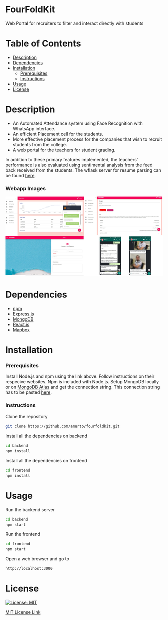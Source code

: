 # FourFoldKit
Web Portal for recruiters to filter and interact directly with students

# Table of Contents

* [Description](https://github.com/amurto/fourfoldkit#description)
* [Dependencies](https://github.com/amurto/fourfoldkit#dependencies)
* [Installation](https://github.com/amurto/fourfoldkit#installation)
  * [Prerequisites](https://github.com/amurto/fourfoldkit#prerequisites)
  * [Instructions](https://github.com/amurto/fourfoldkit#instructions)
* [Usage](https://github.com/amurto/fourfoldkit#usage)
* [License](https://github.com/amurto/fourfoldkit#license)
 
# Description

- An Automated Attendance system using Face Recognition with WhatsApp interface.
- An efficient Placement cell for the students.
- More effective placement process for the companies that wish to recruit students from the college.
- A web portal for the teachers for student grading.

In addition to these primary features implemented, the teachers' performance is also evaluated using sentimental analysis from the feed back received from the students. The wflask server for resume parsing can be found [here](https://github.com/amurto/joblo).

### Webapp Images
![Image of Webapp](templates/demo.jpg)

# Dependencies

* [npm](https://www.npmjs.com/)
* [Express.js](https://expressjs.com/)
* [MongoDB](https://www.mongodb.com/)
* [React.js](https://reactjs.org/)
* [Mapbox](https://www.mapbox.com/)

# Installation

### Prerequisites

Install Node.js and npm using the link above. Follow instructions on their respecive websites. Npm is included with Node.js. Setup MongoDB locally or on [MongoDB Atlas](https://www.mongodb.com/cloud/atlas) and get the connection string. This connection string has to be pasted [here](https://github.com/amurto/fourfoldkit/blob/master/backend/app.js). 

### Instructions

Clone the repository
```bash
git clone https://github.com/amurto/fourfoldkit.git
```

Install all the dependencies on backend
```bash
cd backend
npm install
```

Install all the dependencies on frontend
```bash
cd frontend
npm install
```

# Usage

Run the backend server
```bash
cd backend
npm start
```

Run the frontend
```bash
cd frontend
npm start
```

Open a web browser and go to
```bash
http://localhost:3000
```

# License

[![License: MIT](https://img.shields.io/badge/License-MIT-yellow.svg)](https://opensource.org/licenses/MIT)

[MIT License Link](https://github.com/amurto/fourfoldkit/blob/master/LICENSE)